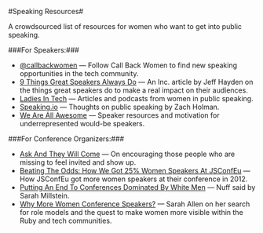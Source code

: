 #Speaking Resources#

A crowdsourced list of resources for women who want to get into public speaking.

###For Speakers:###

+ [@callbackwomen](https://twitter.com/CallbackWomen) — Follow Call Back Women to find new speaking opportunities in the tech community.
+ [9 Things Great Speakers Always Do](http://www.inc.com/jeff-haden/9-simple-things-great-speakers-always-do-mon.html) — An Inc. article by Jeff Hayden on the things great speakers do to make a real impact on their audiences.
+ [Ladies In Tech](http://ladiesintech.com/) — Articles and podcasts from women in public speaking.
+ [Speaking.io](http://speaking.io/) — Thoughts on public speaking by Zach Holman.
+ [We Are All Awesome](http://weareallaweso.me/) — Speaker resources and motivation for underrepresented would-be speakers.

###For Conference Organizers:###

+ [Ask And They Will Come](http://blog.eurucamp.org/2013/05/27/end-of-eurucamp-cfp) — On encouraging those people who are missing to feel invited and show up.
+ [Beating The Odds: How We Got 25% Women Speakers At JSConfEu](http://2012.jsconf.eu/2012/09/17/beating-the-odds-how-we-got-25-percent-women-speakers.html) — How JSConfEu got more women speakers at their conference in 2012.
+ [Putting An End To Conferences Dominated By White Men](http://blogs.hbr.org/2014/01/theres-no-excuse-for-all-white-male-panels/) — Nuff said by Sarah Millstein.
+ [Why More Women Conference Speakers?](http://www.ultrasaurus.com/2014/01/women-conference-speakers/) — Sarah Allen on her search for role models and the quest to make women more visible within the Ruby and tech communities.

